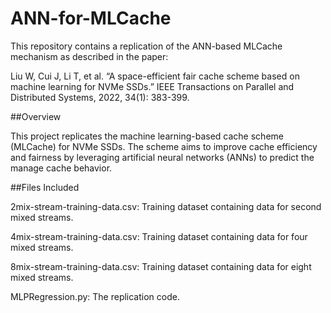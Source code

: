 # ANN-for-MLCache

This repository contains a replication of the ANN-based MLCache mechanism as described in the paper:

Liu W, Cui J, Li T, et al. “A space-efficient fair cache scheme based on machine learning for NVMe SSDs.” IEEE Transactions on Parallel and Distributed Systems, 2022, 34(1): 383-399.

##Overview

This project replicates the machine learning-based cache scheme (MLCache) for NVMe SSDs. The scheme aims to improve cache efficiency and fairness by leveraging artificial neural networks (ANNs) to predict the manage cache behavior.

##Files Included

2mix-stream-training-data.csv: Training dataset containing data for second mixed streams.

4mix-stream-training-data.csv: Training dataset containing data for four mixed streams.

8mix-stream-training-data.csv: Training dataset containing data for eight mixed streams.

MLPRegression.py: The replication code.


